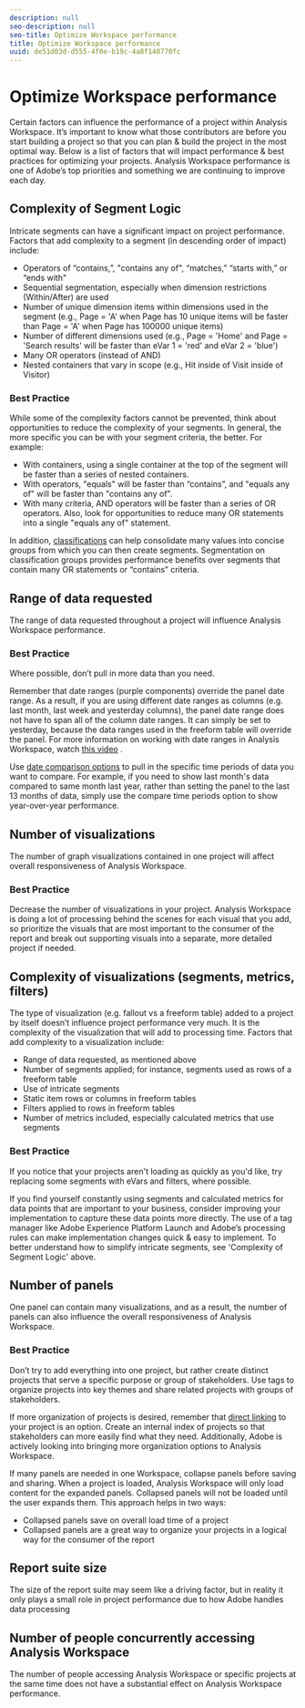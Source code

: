 ```yaml
---
description: null
seo-description: null
seo-title: Optimize Workspace performance
title: Optimize Workspace performance
uuid: de51d03d-d555-4f0e-b19c-4a8f140770fc
---
```


# Optimize Workspace performance

Certain factors can influence the performance of a project within Analysis Workspace. It’s important to know what those contributors are before you start building a project so that you can plan & build the project in the most optimal way. Below is a list of factors that will impact performance & best practices for optimizing your projects. Analysis Workspace performance is one of Adobe’s top priorities and something we are continuing to improve each day. 

## Complexity of Segment Logic

Intricate segments can have a significant impact on project performance. Factors that add complexity to a segment (in descending order of impact) include:

* Operators of “contains,”, "contains any of", “matches,” “starts with,” or “ends with"
* Sequential segmentation, especially when dimension restrictions (Within/After) are used
* Number of unique dimension items within dimensions used in the segment (e.g., Page = 'A' when Page has 10 unique items will be faster than Page = 'A' when Page has 100000 unique items)
* Number of different dimensions used (e.g., Page = 'Home' and Page = 'Search results' will be faster than eVar 1 = 'red' and eVar 2 = 'blue')
* Many OR operators (instead of AND)
* Nested containers that vary in scope (e.g., Hit inside of Visit inside of Visitor)

### Best Practice

While some of the complexity factors cannot be prevented, think about opportunities to reduce the complexity of your segments. In general, the more specific you can be with your segment criteria, the better. For example:

* With containers, using a single container at the top of the segment will be faster than a series of nested containers.
* With operators, "equals" will be faster than “contains”, and "equals any of" will be faster than "contains any of".
* With many criteria, AND operators will be faster than a series of OR operators. Also, look for opportunities to reduce many OR statements into a single "equals any of" statement.

In addition, [classifications](/help/components/c-classifications2/c-classifications.md) can help consolidate many values into concise groups from which you can then create segments. Segmentation on classification groups provides performance benefits over segments that contain many OR statements or “contains” criteria. 

## Range of data requested

The range of data requested throughout a project will influence Analysis Workspace performance.

### Best Practice

Where possible, don’t pull in more data than you need.

Remember that date ranges (purple components) override the panel date range. As a result, if you are using different date ranges as columns (e.g. last month, last week and yesterday columns), the panel date range does not have to span all of the column date ranges. It can simply be set to yesterday, because the data ranges used in the freeform table will override the panel. For more information on working with date ranges in Analysis Workspace, watch [this video](https://www.youtube.com/watch?v=ybmv6EBmhn0) .

Use [date comparison options](../../analyze/analysis-workspace/components/calendar-date-ranges/time-comparison.md#concept_93BCAD81B7A54ABBBA5CD9E419F6F764) to pull in the specific time periods of data you want to compare. For example, if you need to show last month's data compared to same month last year, rather than setting the panel to the last 13 months of data, simply use the compare time periods option to show year-over-year performance.

## Number of visualizations

The number of graph visualizations contained in one project will affect overall responsiveness of Analysis Workspace. 

### Best Practice

Decrease the number of visualizations in your project. Analysis Workspace is doing a lot of processing behind the scenes for each visual that you add, so prioritize the visuals that are most important to the consumer of the report and break out supporting visuals into a separate, more detailed project if needed.

## Complexity of visualizations (segments, metrics, filters)

The type of visualization (e.g. fallout vs a freeform table) added to a project by itself doesn’t influence project performance very much. It is the complexity of the visualization that will add to processing time. Factors that add complexity to a visualization include:

* Range of data requested, as mentioned above
* Number of segments applied; for instance, segments used as rows of a freeform table
* Use of intricate segments
* Static item rows or columns in freeform tables
* Filters applied to rows in freeform tables
* Number of metrics included, especially calculated metrics that use segments

### Best Practice

If you notice that your projects aren't loading as quickly as you'd like, try replacing some segments with eVars and filters, where possible.

If you find yourself constantly using segments and calculated metrics for data points that are important to your business, consider improving your implementation to capture these data points more directly. The use of a tag manager like Adobe Experience Platform Launch and Adobe’s processing rules can make implementation changes quick & easy to implement. To better understand how to simplify intricate segments, see 'Complexity of Segment Logic' above. 

## Number of panels

One panel can contain many visualizations, and as a result, the number of panels can also influence the overall responsiveness of Analysis Workspace.

### Best Practice

Don’t try to add everything into one project, but rather create distinct projects that serve a specific purpose or group of stakeholders. Use tags to organize projects into key themes and share related projects with groups of stakeholders.

If more organization of projects is desired, remember that [direct linking](https://www.youtube.com/watch?v=6IOEewflG2U) to your project is an option. Create an internal index of projects so that stakeholders can more easily find what they need. Additionally, Adobe is actively looking into bringing more organization options to Analysis Workspace.

If many panels are needed in one Workspace, collapse panels before saving and sharing. When a project is loaded, Analysis Workspace will only load content for the expanded panels. Collapsed panels will not be loaded until the user expands them. This approach helps in two ways:

* Collapsed panels save on overall load time of a project
* Collapsed panels are a great way to organize your projects in a logical way for the consumer of the report

## Report suite size

The size of the report suite may seem like a driving factor, but in reality it only plays a small role in project performance due to how Adobe handles data processing

## Number of people concurrently accessing Analysis Workspace

The number of people accessing Analysis Workspace or specific projects at the same time does not have a substantial effect on Analysis Workspace performance.